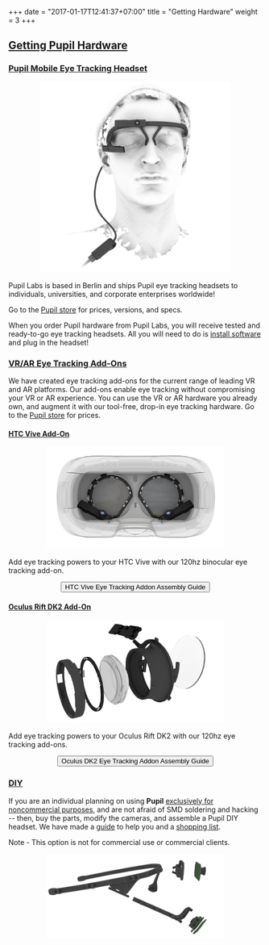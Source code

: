 +++
date = "2017-01-17T12:41:37+07:00"
title = "Getting Hardware"
weight = 3
+++

<div class="content-container">
  <div class="header-link">
    <a href="#getting-hardware">
      <h2 id="getting-hardware">Getting Pupil Hardware</h2>
    </a>
  </div>
</div>

<div class="content-container">
  <div class="header-link">
    <a href="#pupil-headset">
      <h3 id="pupil-headset">Pupil Mobile Eye Tracking Headset</h3>
    </a>
  </div>
</div>
<div class="header-border-bottom"></div>

<p align="center">
	<img class="padTop--2 padBottom--2" style="max-width: 75%;" src="/images/headset/pupil_w120_e120.jpg" /> 
</p>

Pupil Labs is based in Berlin and ships Pupil eye tracking headsets to individuals, universities, and corporate enterprises worldwide! 

Go to the [Pupil store][website] for prices, versions, and specs. 

When you order Pupil hardware from Pupil Labs, you will receive tested and ready-to-go eye tracking headsets. All you will need to do is [install software](https://github.com/pupil-labs/pupil/releases/latest) and plug in the headset!

<div class="content-container">
  <div class="header-link">
    <a href="#vr-ar-addon">
      <h3 id="vr-ar-addon">VR/AR Eye Tracking Add-Ons</h3>
    </a>
  </div>
</div>
<div class="header-border-bottom"></div>

We have created eye tracking add-ons for the current range of leading VR and AR platforms. Our add-ons enable eye tracking without compromising your VR or AR experience. You can use the VR or AR hardware you already own, and augment it with our tool-free, drop-in eye tracking hardware. Go to the [Pupil store][web_vr-ar] for prices.

<div class="content-container">
  <div class="header-link">
    <a href="#htc-vive-addon">
      <h4 id="htc-vive-addon">HTC Vive Add-On</h4>
    </a>
  </div>
</div>

<p align="center">
	<img class="padTop--2 padBottom--2" style="max-width: 70%;" src="/images/vr-ar/htcviveb.png" />
</p>

Add eye tracking powers to your HTC Vive with our 120hz binocular eye tracking add-on.

<div class="content-container">
	<div align="center" class="padBottom--1 padTop--1">
		<a href="#assembly-vive-addon">
			<button class="ui-button">HTC Vive Eye Tracking Addon Assembly Guide</button>
		</a>
	</div>
</div>

<div class="content-container">
  <div class="header-link">
    <a href="#oculus-dk2-addon">
      <h4 id="oculus-dk2-addon">Oculus Rift DK2 Add-On</h4>
    </a>
  </div>
</div>

<p align="center">
	<img class="padTop--2 padBottom--2" style="max-width: 70%;" src="/images/vr-ar/oculusdk2m.png" />
</p>

Add eye tracking powers to your Oculus Rift DK2 with our 120hz eye tracking add-ons.

<div class="content-container">
	<div align="center" class="padBottom--1 padTop--1">
		<a href="#assembly-dk2-addon">
			<button class="ui-button">Oculus DK2 Eye Tracking Addon Assembly Guide</button>
		</a>
	</div>
</div>

<div class="content-container">
  <div class="header-link">
    <a href="#diy">
      <h3 id="diy">DIY </h3>
    </a>
  </div>
</div>
<div class="header-border-bottom"></div>

If you are an individual planning on using **Pupil** [exclusively for noncommercial purposes](#license), and are not afraid of SMD soldering and hacking -- then, buy the parts, modify the cameras, and assemble a Pupil DIY headset. We have made a [guide](#diy-kit-guide) to help you and a [shopping list](https://docs.google.com/spreadsheet/pub?key=0Al-zbr5hUFxPdEdJY1Z0dGRXU18yU0JxTVQ3THBOZFE&single=true&gid=0&output=html). 

<aside class="notice">Note - This option is not for commercial use or commercial clients.</aside>
  
<p align="center">
	<img class="padTop--2 padBottom--2" style="max-width: 70%" src="/images/headset/diy_explosion.png" />
</p>

[website]: http://pupil-labs.com/store
[web_vr-ar]: http://pupil-labs.com/store/#vr-ar